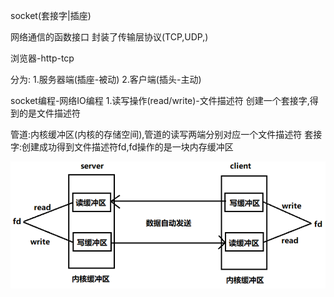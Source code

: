socket(套接字|插座)

网络通信的函数接口
封装了传输层协议(TCP,UDP,)

浏览器-http-tcp



分为:
1.服务器端(插座-被动)
2.客户端(插头-主动)


socket编程-网络IO编程
1.读写操作(read/write)-文件描述符
创建一个套接字,得到的是文件描述符


管道:内核缓冲区(内核的存储空间),管道的读写两端分别对应一个文件描述符
套接字:创建成功得到文件描述符fd,fd操作的是一块内存缓冲区


![alt text](SocketIO/1.png)